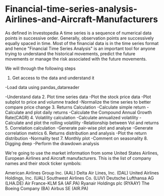 # Financial-time-series-analysis-Airlines-and-Aircraft-Manufacturers
As defined in Investopedia A time series is a sequence of numerical data points in successive order. Generally, observation points are successively equally spaced in time. Most of the financial data is in the time series format and hence "Financial Time Series Analysis" is an important tool for anyone trying to understand the historical movements, predict the future movements or manage the risk associated with the future movements.

We will through the following steps

1. Get access to the data and understand it

  -Load data using pandas_datareader
  
  -Understand data
2. Plot time series data
  -Plot the stock price data
  -Plot subplot to price and volumne traded
  -Normalize the time series to better compare price change
3. Returns Calculation
  -Calculate simple return
  -Calculate and plot daily returns
  -Calculate the Compound Annual Growth Rate(CAGR)
4. Volatility calculation
  -Calculate annualized volatility
  -Calculate and plot the rolling volatility
  -Relationship between Vol and returns
5. Correlation calculation
  -Generate pair-wise plot and analyse
  -Generate correlation metrics
6. Returns distribution and analysis
  -Plot the return distribution
  -Normality test
7. Monthly plot
  -Comment on seasonality
8. Digging deep
  -Perform the drawdown analysis
  
We're going to use the market information from some United States Airlines, European Airlines and Aircraft manufacturers. This is the list of company names and their stock ticker symbols:

American Airlines Group Inc. (AAL)
Delta Air Lines, Inc. (DAL)
United Airlines Holdings, Inc. (UAL)
Southwest Airlines Co. (LUV)
Deutsche Lufthansa AG (LHA.DE)
Air France-KLM SA (AF.PA)
Ryanair Holdings plc (RYAAY)
The Boeing Company (BA)
Airbus SE (AIR.PA)
